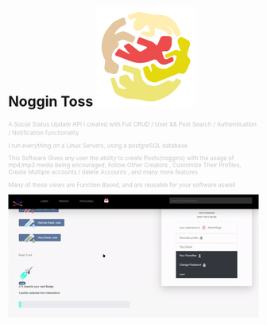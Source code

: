 # Noggin Toss <img src="https://github.com/hug0sh0t/Noggin__Toss/blob/master/tossiteh/toss.png"/>
<small style="color:#c8c8c8">
A Social Status Update API I created with Full CRUD / User && Post Search / Authentication / Notification functionality 

I run everything on a Linux Servers, using a postgreSQL database

This Software Gives any user the ability to create Posts(noggins)  with the usage of mp4/mp3 media being encouraged,
Follow Other Creators , Customize Their Profiles, Create Multiple accounts / delete Accounts , and many more features    


Many of these views are Function Based, and are reusable for your software aswell 

 </small>
<img src="https://github.com/hug0sh0t/Noggin__Toss/blob/master/tossiteh/truegif.gif"/>

